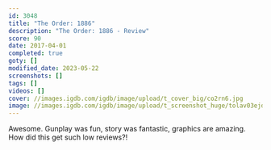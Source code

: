 ```yaml
---
id: 3048
title: "The Order: 1886"
description: "The Order: 1886 - Review"
score: 90
date: 2017-04-01
completed: true
goty: []
modified_date: 2023-05-22
screenshots: []
tags: []
videos: []
cover: //images.igdb.com/igdb/image/upload/t_cover_big/co2rn6.jpg
image: //images.igdb.com/igdb/image/upload/t_screenshot_huge/tolav03ejdksqc5pmpnt.jpg
---
```

Awesome. Gunplay was fun, story was fantastic, graphics are amazing. How did this get such low reviews?!